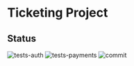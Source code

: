 # Ticketing Project

## Status

![tests-auth](https://github.com/sRayen/Ticketing-Microservices/workflows/tests-auth/badge.svg)
![tests-payments](https://github.com/sRayen/Ticketing-Microservices/workflows/tests-payments/badge.svg)
![commit](https://github.com/sRayen/Ticketing-Microservices/workflows/tests-payments/badge.svg)


